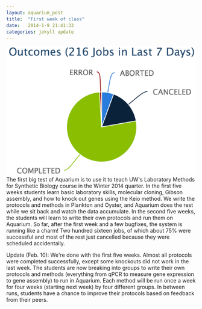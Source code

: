 ```yaml
---
layout: aquarium_post
title:  "First week of class"
date:   2014-1-9 21:41:33
categories: jekyll update
---
```


<img src='/images/pie.png' class='image'> The first big test of
Aquarium is to use it to teach UW's Laboratory Methods for Synthetic
Biology course in the Winter 2014 quarter. In the first five weeks
students learn basic laboratory skills, molecular cloning, Gibson
assembly, and how to knock out genes using the Keio method. We write
the protocols and methods in Plankton and Oyster, and Aquarium does
the rest while we sit back and watch the data accumulate. In the
second five weeks, the students will learn to write their own
protocols and run them on Aquarium. So far, after the first week and a
few bugfixes, the system is running like a charm! Two hundred sixteen
jobs, of which about 75% were successful and most of the rest just
cancelled because they were scheduled accidentally. 

Update (Feb. 10): We're done with the first five weeks. Almost all
protocols were completed successfully, except some knockouts did not
work in the last week. The students are now breaking into groups to
write their own protocols and methods (everything from qPCR to measure
gene expression to gene assembly) to run in Aquarium. Each method will
be run once a week for four weeks (starting next week) by four
different groups. In between runs, students have a chance to improve
their protocols based on feedback from their peers.
